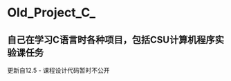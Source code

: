 # Old_Project_C_
自己在学习C语言时各种项目，包括CSU计算机程序实验课任务
------------------------------------------------
更新自12.5 - 课程设计代码暂时不公开





